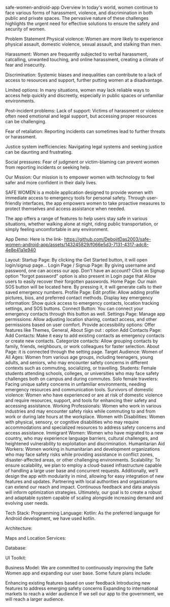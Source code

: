 safe-women-android-app
Overview
In today's world, women continue to face various forms of harassment, violence, and discrimination in both public and private spaces. The pervasive nature of these challenges highlights the urgent need for effective solutions to ensure the safety and security of women.

Problem Statement
Physical violence: Women are more likely to experience physical assault, domestic violence, sexual assault, and stalking than men.

Harassment: Women are frequently subjected to verbal harassment, catcalling, unwanted touching, and online harassment, creating a climate of fear and insecurity.

Discrimination: Systemic biases and inequalities can contribute to a lack of access to resources and support, further putting women at a disadvantage.

Limited options: In many situations, women may lack reliable ways to access help quickly and discreetly, especially in public spaces or unfamiliar environments.

Post-incident problems:
Lack of support: Victims of harassment or violence often need emotional and legal support, but accessing proper resources can be challenging.

Fear of retaliation: Reporting incidents can sometimes lead to further threats or harassment.

Justice system inefficiencies: Navigating legal systems and seeking justice can be daunting and frustrating.

Social pressures: Fear of judgment or victim-blaming can prevent women from reporting incidents or seeking help.

Our Mission:
Our mission is to empower women with technology to feel safer and more confident in their daily lives.

SAFE WOMEN is a mobile application designed to provide women with immediate access to emergency tools for personal safety. Through user-friendly interfaces, the app empowers women to take proactive measures to protect themselves and access assistance when needed.

The app offers a range of features to help users stay safe in various situations, whether walking alone at night, riding public transportation, or simply feeling uncomfortable in any environment.

App Demo:
Here is the link- https://github.com/DebojitDas2003/safe-women-android-app/assets/143245829/f066e5d3-7131-4317-adc8-4e8e41a1e940

Layout:
Startup Page:
By clicking the Get Started button, it will open login/signup page...
Login Page / Signup Page:
By giving username and password, one can access our app. Don't have an account? Click on Signup option
"forgot password" option is also present in Login page that Allow users to easily recover their forgotten passwords.
Home Page:
Our main SOS button will be located here. By pressing it, it will generate calls to their saved emergency numbers.
Profile Page:
Edit profile: Allow adding profile pictures, bios, and preferred contact methods.
Display key emergency information: Show quick access to emergency contacts, location tracking settings, and SOS buttons.
Connect Button: You can connect your emergency contacts through this button as well.
Settings Page:
Manage app permissions: Allow adjusting location sharing, contact access, and other permissions based on user comfort.
Provide accessibility options: Offer features like Themes, General, About
Sign out : option
Add Contacts Page:
Add Contacts: Make it easy to add existing contacts as emergency contacts or create new contacts.
Categorize contacts: Allow grouping contacts by family, friends, neighbours, or work colleagues for faster selection.
About Page:
it is connected through the setting page.
Target Audience:
Women of All Ages: Women from various age groups, including teenagers, young adults, and seniors, who may encounter safety concerns in different contexts such as commuting, socializing, or travelling.
Students: Female students attending schools, colleges, or universities who may face safety challenges both on campus and during commutes.
Solo female travelers: Facing unique safety concerns in unfamiliar environments, needing emergency resources and communication tools.
Survivors of domestic violence: Women who have experienced or are at risk of domestic violence and require resources, support, and tools for enhancing their safety and accessing assistance.
Working Professionals: Women who work in various industries and may encounter safety risks while commuting to and from work or during late hours at the workplace.
Women with Disabilities: Women with physical, sensory, or cognitive disabilities who may require accommodations and specialized resources to address safety concerns and access assistance.
Immigrant Women: Women who have migrated to a new country, who may experience language barriers, cultural challenges, and heightened vulnerability to exploitation and discrimination.
Humanitarian Aid Workers: Women working in humanitarian and development organizations who may face safety risks while providing assistance in conflict zones, disaster-affected areas, or other challenging environments.
Scalability:
To ensure scalability, we plan to employ a cloud-based infrastructure capable of handling a large user base and concurrent requests. Additionally, we'll design the app with modularity in mind, allowing for easy integration of new features and updates. Partnering with local authorities and organizations can extend our reach and impact. Continuous feedback and data analysis will inform optimization strategies. Ultimately, our goal is to create a robust and adaptable system capable of scaling alongside increasing demand and evolving user needs.

Tech Stack:
Programming Language: Kotlin: As the preferred language for Android development, we have used kotlin.

Architecture:

Maps and Location Services:

Database:

UI Toolkit:

Business Model:
We are committed to continuously improving the Safe Women app and expanding our user base. Some future plans include:

Enhancing existing features based on user feedback
Introducing new features to address emerging safety concerns
Expanding to international markets to reach a wider audience
If we sell our app to the government, we will reach a larger audience.
